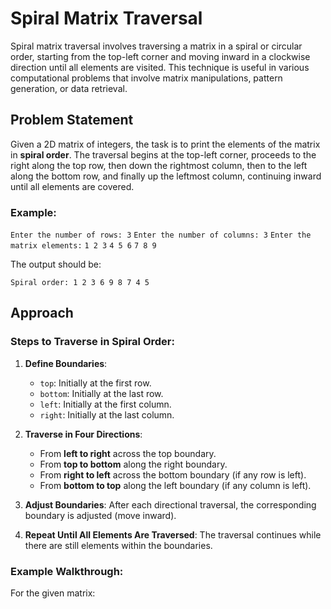 # Spiral Matrix Traversal

Spiral matrix traversal involves traversing a matrix in a spiral or circular order, starting from the top-left corner and moving inward in a clockwise direction until all elements are visited. This technique is useful in various computational problems that involve matrix manipulations, pattern generation, or data retrieval.

## Problem Statement

Given a 2D matrix of integers, the task is to print the elements of the matrix in **spiral order**. The traversal begins at the top-left corner, proceeds to the right along the top row, then down the rightmost column, then to the left along the bottom row, and finally up the leftmost column, continuing inward until all elements are covered.

### Example:
`Enter the number of rows: 3`
`Enter the number of columns: 3`
`Enter the matrix elements:`
`1 2 3` 
`4 5 6`
`7 8 9`


The output should be:

`Spiral order: 1 2 3 6 9 8 7 4 5`



## Approach

### Steps to Traverse in Spiral Order:

1. **Define Boundaries**:
   - `top`: Initially at the first row.
   - `bottom`: Initially at the last row.
   - `left`: Initially at the first column.
   - `right`: Initially at the last column.

2. **Traverse in Four Directions**:
   - From **left to right** across the top boundary.
   - From **top to bottom** along the right boundary.
   - From **right to left** across the bottom boundary (if any row is left).
   - From **bottom to top** along the left boundary (if any column is left).

3. **Adjust Boundaries**:
   After each directional traversal, the corresponding boundary is adjusted (move inward).

4. **Repeat Until All Elements Are Traversed**:
   The traversal continues while there are still elements within the boundaries.

### Example Walkthrough:
For the given matrix:


